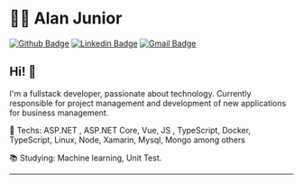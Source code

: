 # 👨‍💻 Alan Junior

[![Github Badge](https://img.shields.io/badge/-Github-000?style=flat-square&logo=Github&logoColor=white&link=https://github.com/alanjrst)](https://github.com/alanjrst)
[![Linkedin Badge](https://img.shields.io/badge/-LinkedIn-blue?style=flat-square&logo=Linkedin&logoColor=white&link=https://www.linkedin.com/in/alan-junior-79505015a/)](https://www.linkedin.com/in/alan-junior-79505015a/)
[![Gmail Badge](https://img.shields.io/badge/-Gmail-c14438?style=flat-square&logo=Gmail&logoColor=white&link=mailto:alansantosjunior@gmail.com)](mailto:alansantosjunior@gmail.com)

## Hi! 👋

I'm a fullstack developer, passionate about technology. Currently responsible for project management and development of new applications for business management.

💙 Techs: ASP.NET , ASP.NET Core, Vue, JS , TypeScript, Docker, TypeScript, Linux, Node, Xamarin, Mysql, Mongo among others

📚 Studying: Machine learning, Unit Test.


---
